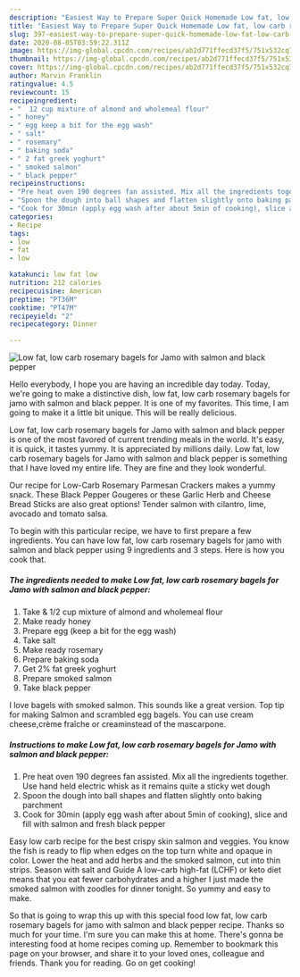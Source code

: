 ```yaml
---
description: "Easiest Way to Prepare Super Quick Homemade Low fat, low carb rosemary bagels for Jamo with salmon and black pepper"
title: "Easiest Way to Prepare Super Quick Homemade Low fat, low carb rosemary bagels for Jamo with salmon and black pepper"
slug: 397-easiest-way-to-prepare-super-quick-homemade-low-fat-low-carb-rosemary-bagels-for-jamo-with-salmon-and-black-pepper
date: 2020-08-05T03:59:22.311Z
image: https://img-global.cpcdn.com/recipes/ab2d771ffecd37f5/751x532cq70/low-fat-low-carb-rosemary-bagels-for-jamo-with-salmon-and-black-pepper-recipe-main-photo.jpg
thumbnail: https://img-global.cpcdn.com/recipes/ab2d771ffecd37f5/751x532cq70/low-fat-low-carb-rosemary-bagels-for-jamo-with-salmon-and-black-pepper-recipe-main-photo.jpg
cover: https://img-global.cpcdn.com/recipes/ab2d771ffecd37f5/751x532cq70/low-fat-low-carb-rosemary-bagels-for-jamo-with-salmon-and-black-pepper-recipe-main-photo.jpg
author: Marvin Franklin
ratingvalue: 4.5
reviewcount: 15
recipeingredient:
- "  12 cup mixture of almond and wholemeal flour"
- " honey"
- " egg keep a bit for the egg wash"
- " salt"
- " rosemary"
- " baking soda"
- " 2 fat greek yoghurt"
- " smoked salmon"
- " black pepper"
recipeinstructions:
- "Pre heat oven 190 degrees fan assisted. Mix all the ingredients together. Use hand held electric whisk as it remains quite a sticky wet dough"
- "Spoon the dough into ball shapes and flatten slightly onto baking parchment"
- "Cook for 30min (apply egg wash after about 5min of cooking), slice and fill with salmon and fresh black pepper"
categories:
- Recipe
tags:
- low
- fat
- low

katakunci: low fat low 
nutrition: 212 calories
recipecuisine: American
preptime: "PT36M"
cooktime: "PT47M"
recipeyield: "2"
recipecategory: Dinner

---
```



![Low fat, low carb rosemary bagels for Jamo with salmon and black pepper](https://img-global.cpcdn.com/recipes/ab2d771ffecd37f5/751x532cq70/low-fat-low-carb-rosemary-bagels-for-jamo-with-salmon-and-black-pepper-recipe-main-photo.jpg)

Hello everybody, I hope you are having an incredible day today. Today, we're going to make a distinctive dish, low fat, low carb rosemary bagels for jamo with salmon and black pepper. It is one of my favorites. This time, I am going to make it a little bit unique. This will be really delicious.

Low fat, low carb rosemary bagels for Jamo with salmon and black pepper is one of the most favored of current trending meals in the world. It's easy, it is quick, it tastes yummy. It is appreciated by millions daily. Low fat, low carb rosemary bagels for Jamo with salmon and black pepper is something that I have loved my entire life. They are fine and they look wonderful.

Our recipe for Low-Carb Rosemary Parmesan Crackers makes a yummy snack. These Black Pepper Gougeres or these Garlic Herb and Cheese Bread Sticks are also great options! Tender salmon with cilantro, lime, avocado and tomato salsa.


To begin with this particular recipe, we have to first prepare a few ingredients. You can have low fat, low carb rosemary bagels for jamo with salmon and black pepper using 9 ingredients and 3 steps. Here is how you cook that.

<!--inarticleads1-->

##### The ingredients needed to make Low fat, low carb rosemary bagels for Jamo with salmon and black pepper:

1. Take  &amp; 1/2 cup mixture of almond and wholemeal flour
1. Make ready  honey
1. Prepare  egg (keep a bit for the egg wash)
1. Take  salt
1. Make ready  rosemary
1. Prepare  baking soda
1. Get  2% fat greek yoghurt
1. Prepare  smoked salmon
1. Take  black pepper


I love bagels with smoked salmon. This sounds like a great version. Top tip for making Salmon and scrambled egg bagels. You can use cream cheese,crème fraîche or creaminstead of the mascarpone. 

<!--inarticleads2-->

##### Instructions to make Low fat, low carb rosemary bagels for Jamo with salmon and black pepper:

1. Pre heat oven 190 degrees fan assisted. Mix all the ingredients together. Use hand held electric whisk as it remains quite a sticky wet dough
1. Spoon the dough into ball shapes and flatten slightly onto baking parchment
1. Cook for 30min (apply egg wash after about 5min of cooking), slice and fill with salmon and fresh black pepper


Easy low carb recipe for the best crispy skin salmon and veggies. You know the fish is ready to flip when edges on the top turn white and opaque in color. Lower the heat and add herbs and the smoked salmon, cut into thin strips. Season with salt and Guide A low-carb high-fat (LCHF) or keto diet means that you eat fewer carbohydrates and a higher I just made the smoked salmon with zoodles for dinner tonight. So yummy and easy to make. 

So that is going to wrap this up with this special food low fat, low carb rosemary bagels for jamo with salmon and black pepper recipe. Thanks so much for your time. I'm sure you can make this at home. There's gonna be interesting food at home recipes coming up. Remember to bookmark this page on your browser, and share it to your loved ones, colleague and friends. Thank you for reading. Go on get cooking!
